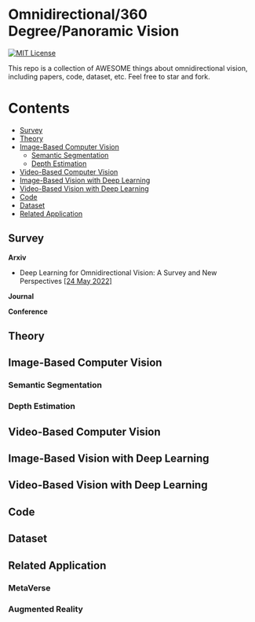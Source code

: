 # Omnidirectional/360 Degree/Panoramic Vision

[![MIT License](https://img.shields.io/badge/license-MIT-green.svg)](https://opensource.org/licenses/MIT) 

This repo is a collection of AWESOME things about omnidirectional vision, including papers, code, dataset, etc. Feel free to star and fork.

# Contents

- [Survey](#Survey)
- [Theory](#Theory)
- [Image-Based Computer Vision](#Image-Based-Computer-Vision)
  - [Semantic Segmentation](#Semantic-Segmentation)
  - [Depth Estimation](#Depth-Estimation)
- [Video-Based Computer Vision](#Video-Based-Computer-Vision)
- [Image-Based Vision with Deep Learning](#Image-Based-Vision-with-Deep-Learning)
- [Video-Based Vision with Deep Learning](#Video-Based-Vision-with-Deep-Learning)
- [Code](#Code)
- [Dataset](#Dataset)
- [Related Application](#Related-Application)


## Survey
**Arxiv**
- Deep Learning for Omnidirectional Vision: A Survey and New Perspectives [[24 May 2022]](https://arxiv.org/abs/2205.10468)

**Journal**

**Conference**
## Theory
## Image-Based Computer Vision
### Semantic Segmentation
### Depth Estimation
## Video-Based Computer Vision
## Image-Based Vision with Deep Learning
## Video-Based Vision with Deep Learning
## Code
## Dataset
## Related Application
### MetaVerse
### Augmented Reality
